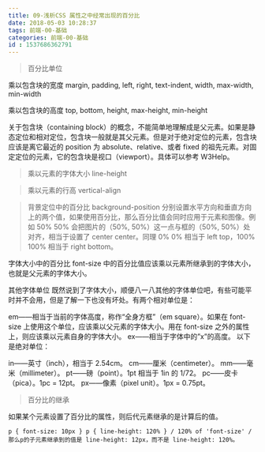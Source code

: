 ```yaml
---
title: 09-浅析CSS 属性之中经常出现的百分比
date: 2018-05-03 10:28:37
tags: 前端-00-基础
categories: 前端-00-基础
id : 1537686362791
---
```

> 百分比单位 

乘以包含块的宽度 margin, padding, left, right, text-indent, width, max-width, min-width 

乘以包含块的高度 top, bottom, height, max-height, min-height 

关于包含块（containing block）的概念，不能简单地理解成是父元素。如果是静态定位和相对定位，包含块一般就是其父元素。但是对于绝对定位的元素，包含块应该是离它最近的 position 为 absolute、relative、或者 fixed 的祖先元素。对固定定位的元素，它的包含块是视口（viewport）。具体可以参考 W3Help。 

> 乘以元素的字体大小 line-height 

> 乘以元素的行高 vertical-align 

> 背景定位中的百分比 background-position 分别设置水平方向和垂直方向上的两个值，如果使用百分比，那么百分比值会同时应用于元素和图像。例如 50% 50% 会把图片的（50%, 50%）这一点与框的（50%, 50%）处对齐，相当于设置了 center center。同理 0% 0% 相当于 left top，100% 100% 相当于 right bottom。 

字体大小中的百分比 font-size 中的百分比值应该乘以元素所继承到的字体大小，也就是父元素的字体大小。 

其他字体单位 既然说到了字体大小，顺便八一八其他的字体单位吧，有些可能平时并不会用，但是了解一下也没有坏处。有两个相对单位是：

em——相当于当前的字体高度，称作“全身方框”（em square）。如果在 font-size 上使用这个单位，应该乘以父元素的字体大小。用在 font-size 之外的属性上，则应该乘以元素自身的字体大小。 ex——相当于字体中的”x”的高度。 以下是绝对单位： 

in——英寸（inch），相当于 2.54cm。   cm——厘米（centimeter）。 mm——毫米（millimeter）。 pt——磅（point）。1pt 相当于 1in 的 1/72。 pc——皮卡（pica）。1pc = 12pt。 px——像素（pixel unit）。1px = 0.75pt。 
> 百分比的继承 

如果某个元素设置了百分比的属性，则后代元素继承的是计算后的值。
```
p { font-size: 10px } p { line-height: 120% } / 120% of 'font-size' / 那么p的子元素继承到的值是 line-height: 12px，而不是 line-height: 120%。 
```